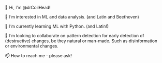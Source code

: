 👋 Hi, I’m @drCoilHead!

👀 I’m interested in ML and data analysis. (and Latin and Beethoven)

🌱 I’m currently learning ML with Python. (and Latin!)

💞️ I’m looking to collaborate on pattern detection for early detection of (destructive) changes, be they natural or man-made. Such as disinformation or environmental changes.

📫 How to reach me - please ask!

<!---
drCoilHead/drCoilHead is a ✨ special ✨ repository because its `README.md` (this file) appears on your GitHub profile.
You can click the Preview link to take a look at your changes.
--->
